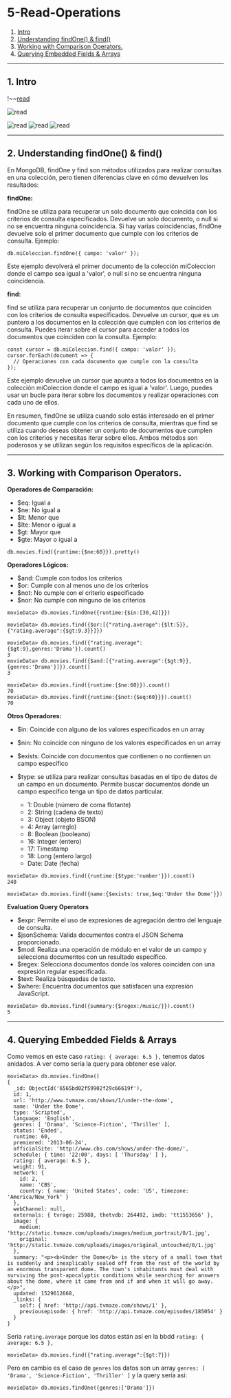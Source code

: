 # 5-Read-Operations

1. [Intro](#schema1)
2. [Understanding findOne() & find()](#schema2)
3. [Working with Comparison Operators.](#schema3)
4. [Querying Embedded Fields & Arrays](#schema4)


<hr>

<a name="schema1"></a>

## 1. Intro
!~~[read](./img/1read.png)

![read](./img/2read.png)

![read](./img/3read.png)
![read](./img/4read.png)
![read](./img/5read.png)

<hr>

<a name="schema2"></a>

## 2. Understanding findOne() & find()

En MongoDB, findOne y find son métodos utilizados para realizar consultas en una colección,
pero tienen diferencias clave en cómo devuelven los resultados:

**findOne:**

findOne se utiliza para recuperar un solo documento que coincida con los criterios de consulta especificados.
Devuelve un solo documento, o null si no se encuentra ninguna coincidencia.
Si hay varias coincidencias, findOne devuelve solo el primer documento que cumple con los criterios de consulta.
Ejemplo:

```
db.miColeccion.findOne({ campo: 'valor' });
```
Este ejemplo devolverá el primer documento de la colección miColeccion donde el campo sea igual a 'valor', 
o null si no se encuentra ninguna coincidencia.

**find:**

find se utiliza para recuperar un conjunto de documentos que coinciden con los criterios de consulta especificados.
Devuelve un cursor, que es un puntero a los documentos en la colección que cumplen con los criterios de consulta.
Puedes iterar sobre el cursor para acceder a todos los documentos que coinciden con la consulta.
Ejemplo:

```
const cursor = db.miColeccion.find({ campo: 'valor' });
cursor.forEach(document => {
  // Operaciones con cada documento que cumple con la consulta
});
```

Este ejemplo devuelve un cursor que apunta a todos los documentos en la colección miColeccion donde el campo es igual 
a 'valor'. Luego, puedes usar un bucle para iterar sobre los documentos y realizar operaciones con cada uno de ellos.

En resumen, findOne se utiliza cuando solo estás interesado en el primer documento que cumple con los criterios 
de consulta, mientras que find se utiliza cuando deseas obtener un conjunto de documentos que cumplen con 
los criterios y necesitas iterar sobre ellos. Ambos métodos son poderosos y se utilizan según los requisitos 
específicos de la aplicación.


<hr>

<a name="schema3"></a>

## 3. Working with Comparison Operators.

**Operadores de Comparación:**

- $eq: Igual a
- $ne: No igual a
- $lt: Menor que
- $lte: Menor o igual a
- $gt: Mayor que
- $gte: Mayor o igual a

```
db.movies.find({runtime:{$ne:60}}).pretty()
```
**Operadores Lógicos:**

- $and: Cumple con todos los criterios
- $or: Cumple con al menos uno de los criterios
- $not: No cumple con el criterio especificado
- $nor: No cumple con ninguno de los criterios

```
movieData> db.movies.findOne({runtime:{$in:[30,42]}})
```
```
movieData> db.movies.find({$or:[{"rating.average":{$lt:5}},{"rating.average":{$gt:9.3}}]})
```
```
movieData> db.movies.find({"rating.average":{$gt:9},genres:'Drama'}).count()
3
movieData> db.movies.find({$and:[{"rating.average":{$gt:9}},{genres:'Drama'}]}).count()
3
```
```
movieData> db.movies.find({runtime:{$ne:60}}).count()
70
movieData> db.movies.find({runtime:{$not:{$eq:60}}}).count()
70
```

**Otros Operadores:**

- $in: Coincide con alguno de los valores especificados en un array

- $nin: No coincide con ninguno de los valores especificados en un array

- $exists: Coincide con documentos que contienen o no contienen un campo específico
- $type: se utiliza para realizar consultas basadas en el tipo de datos de un campo en un documento. 
Permite buscar documentos donde un campo específico tenga un tipo de datos particular.
  - 1: Double (número de coma flotante)
  - 2: String (cadena de texto)
  - 3: Object (objeto BSON)
  - 4: Array (arreglo)
  - 8: Boolean (booleano)
  - 16: Integer (entero)
  - 17: Timestamp
  - 18: Long (entero largo)
  - Date: Date (fecha)
```
movieData> db.movies.find({runtime:{$type:'number'}}).count()
240

```
```
movieData> db.movies.find({name:{$exists: true,$eq:'Under the Dome'}})
```

**Evaluation Query Operators**

- $expr: Permite el uso de expresiones de agregación dentro del lenguaje de consulta.
- $jsonSchema: Valida documentos contra el JSON Schema proporcionado.
- $mod: Realiza una operación de módulo en el valor de un campo y selecciona documentos con un resultado específico.
- $regex: Selecciona documentos donde los valores coinciden con una expresión regular especificada.
- $text: Realiza búsquedas de texto.
- $where: Encuentra documentos que satisfacen una expresión JavaScript.

```
movieData> db.movies.find({summary:{$regex:/music/}}).count()
5

```


<hr>

<a name="schema4"></a>

## 4. Querying Embedded Fields & Arrays

Como vemos en este caso `rating: { average: 6.5 },` tenemos datos anidados.
A ver como sería la query para obtener ese valor.

```
movieData> db.movies.findOne()
{
  _id: ObjectId('6565bd02f59902f29c66619f'),
  id: 1,
  url: 'http://www.tvmaze.com/shows/1/under-the-dome',
  name: 'Under the Dome',
  type: 'Scripted',
  language: 'English',
  genres: [ 'Drama', 'Science-Fiction', 'Thriller' ],
  status: 'Ended',
  runtime: 60,
  premiered: '2013-06-24',
  officialSite: 'http://www.cbs.com/shows/under-the-dome/',
  schedule: { time: '22:00', days: [ 'Thursday' ] },
  rating: { average: 6.5 },
  weight: 91,
  network: {
    id: 2,
    name: 'CBS',
    country: { name: 'United States', code: 'US', timezone: 'America/New_York' }
  },
  webChannel: null,
  externals: { tvrage: 25988, thetvdb: 264492, imdb: 'tt1553656' },
  image: {
    medium: 'http://static.tvmaze.com/uploads/images/medium_portrait/0/1.jpg',
    original: 'http://static.tvmaze.com/uploads/images/original_untouched/0/1.jpg'
  },
  summary: "<p><b>Under the Dome</b> is the story of a small town that is suddenly and inexplicably sealed off from the rest of the world by an enormous transparent dome. The town's inhabitants must deal with surviving the post-apocalyptic conditions while searching for answers about the dome, where it came from and if and when it will go away.</p>",
  updated: 1529612668,
  _links: {
    self: { href: 'http://api.tvmaze.com/shows/1' },
    previousepisode: { href: 'http://api.tvmaze.com/episodes/185054' }
  }
}
```
Sería `rating.average` porque los datos están así en la bbdd `rating: { average: 6.5 },`

```
movieData> db.movies.find({"rating.average":{$gt:7}})
```
Pero en cambio es el caso de `genres` los datos son un array `genres: [ 'Drama', 'Science-Fiction', 'Thriller' ]` y la
query sería asi: 

```
movieData> db.movies.findOne({genres:['Drama']})

```